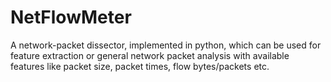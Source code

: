 # NetFlowMeter
A network-packet dissector, implemented in python, which can be used for feature extraction or general network packet analysis with available features like packet size, packet times, flow bytes/packets etc.
